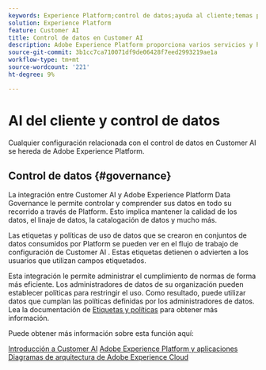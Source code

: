 ```yaml
---
keywords: Experience Platform;control de datos;ayuda al cliente;temas populares
solution: Experience Platform
feature: Customer AI
title: Control de datos en Customer AI
description: Adobe Experience Platform proporciona varios servicios y herramientas que le permiten controlar con seguridad los datos de experiencia recopilados para cumplir con sus prácticas comerciales, obligaciones legales y procesos de desarrollo.
source-git-commit: 3b1cc7ca710071df9de06428f7eed2993219ae1a
workflow-type: tm+mt
source-wordcount: '221'
ht-degree: 9%

---
```


# AI del cliente y control de datos

Cualquier configuración relacionada con el control de datos en Customer AI se hereda de Adobe Experience Platform.

## Control de datos {#governance}

La integración entre Customer AI y Adobe Experience Platform Data Governance le permite controlar y comprender sus datos en todo su recorrido a través de Platform. Esto implica mantener la calidad de los datos, el linaje de datos, la catalogación de datos y mucho más.

Las etiquetas y políticas de uso de datos que se crearon en conjuntos de datos consumidos por Platform se pueden ver en el flujo de trabajo de configuración de Customer AI . Estas etiquetas detienen o advierten a los usuarios que utilizan campos etiquetados.

Esta integración le permite administrar el cumplimiento de normas de forma más eficiente. Los administradores de datos de su organización pueden establecer políticas para restringir el uso. Como resultado, puede utilizar datos que cumplan las políticas definidas por los administradores de datos. Lea la documentación de [Etiquetas y políticas](https://experienceleague.adobe.com/docs/analytics-platform/using/cja-dataviews/data-governance.html?lang=es) para obtener más información.

Puede obtener más información sobre esta función aquí:

[Introducción a Customer AI](../../customer-ai/getting-started.md)
[Adobe Experience Platform y aplicaciones](https://experienceleague.adobe.com/docs/blueprints-learn/architecture/architecture-overview/platform-applications.html)
[Diagramas de arquitectura de Adobe Experience Cloud](https://experienceleague.adobe.com/docs/blueprints-learn/architecture/architecture-overview/experience-cloud.html)
